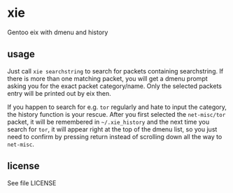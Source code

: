 # xie

Gentoo eix with dmenu and history

## usage

Just call `xie searchstring` to search for packets containing searchstring. If
there is more than one matching packet, you will get a dmenu prompt asking you
for the exact packet category/name. Only the selected packets entry will be
printed out by eix then.

If you happen to search for e.g. `tor` regularly and hate to input the category,
the history function is your rescue. After you first selected the `net-misc/tor`
packet, it will be remembered in `~/.xie_history` and the next time you search
for `tor`, it will appear right at the top of the dmenu list, so you just need
to confirm by pressing return instead of scrolling down all the way to
`net-misc`.

## license

See file LICENSE
